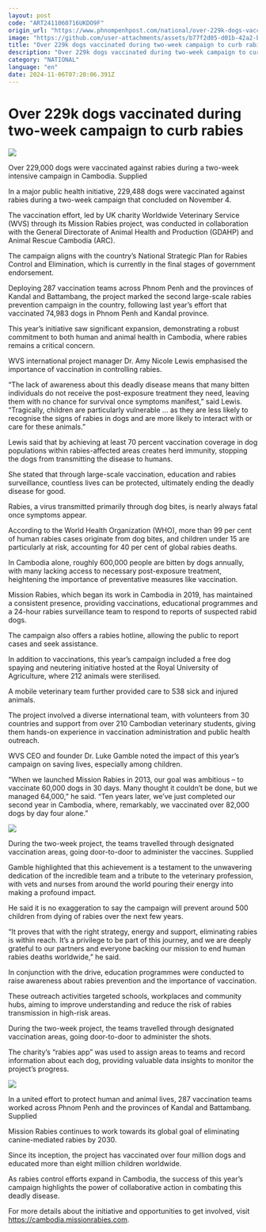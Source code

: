 ```yaml
---
layout: post
code: "ART2411060716UKDO9F"
origin_url: "https://www.phnompenhpost.com/national/over-229k-dogs-vaccinated-during-two-week-campaign-to-curb-rabies"
image: "https://github.com/user-attachments/assets/b77f2d05-d01b-42a2-bbac-ed8755470337"
title: "Over 229k dogs vaccinated during two-week campaign to curb rabies"
description: "​​Over 229k dogs vaccinated during two-week campaign to curb rabies​"
category: "NATIONAL"
language: "en"
date: 2024-11-06T07:20:06.391Z
---
```


# Over 229k dogs vaccinated during two-week campaign to curb rabies

![](https://github.com/user-attachments/assets/105a375b-375a-4d08-8ac8-119a710d1c72)

Over 229,000 dogs were vaccinated against rabies during a two-week intensive campaign in Cambodia. Supplied

In a major public health initiative, 229,488 dogs were vaccinated against rabies during a two-week campaign that concluded on November 4.

The vaccination effort, led by UK charity Worldwide Veterinary Service (WVS) through its Mission Rabies project, was conducted in collaboration with the General Directorate of Animal Health and Production (GDAHP) and Animal Rescue Cambodia (ARC).

The campaign aligns with the country’s National Strategic Plan for Rabies Control and Elimination, which is currently in the final stages of government endorsement.

Deploying 287 vaccination teams across Phnom Penh and the provinces of Kandal and Battambang, the project marked the second large-scale rabies prevention campaign in the country, following last year’s effort that vaccinated 74,983 dogs in Phnom Penh and Kandal province.

This year’s initiative saw significant expansion, demonstrating a robust commitment to both human and animal health in Cambodia, where rabies remains a critical concern.

WVS international project manager Dr. Amy Nicole Lewis emphasised the importance of vaccination in controlling rabies.

“The lack of awareness about this deadly disease means that many bitten individuals do not receive the post-exposure treatment they need, leaving them with no chance for survival once symptoms manifest,” said Lewis. “Tragically, children are particularly vulnerable … as they are less likely to recognise the signs of rabies in dogs and are more likely to interact with or care for these animals.”

Lewis said that by achieving at least 70 percent vaccination coverage in dog populations within rabies-affected areas creates herd immunity, stopping the dogs from transmitting the disease to humans. 

She stated that through large-scale vaccination, education and rabies surveillance, countless lives can be protected, ultimately ending the deadly disease for good.

Rabies, a virus transmitted primarily through dog bites, is nearly always fatal once symptoms appear. 

According to the World Health Organization (WHO), more than 99 per cent of human rabies cases originate from dog bites, and children under 15 are particularly at risk, accounting for 40 per cent of global rabies deaths. 

In Cambodia alone, roughly 600,000 people are bitten by dogs annually, with many lacking access to necessary post-exposure treatment, heightening the importance of preventative measures like vaccination.

Mission Rabies, which began its work in Cambodia in 2019, has maintained a consistent presence, providing vaccinations, educational programmes and a 24-hour rabies surveillance team to respond to reports of suspected rabid dogs. 

The campaign also offers a rabies hotline, allowing the public to report cases and seek assistance.

In addition to vaccinations, this year’s campaign included a free dog spaying and neutering initiative hosted at the Royal University of Agriculture, where 212 animals were sterilised. 

A mobile veterinary team further provided care to 538 sick and injured animals. 

The project involved a diverse international team, with volunteers from 30 countries and support from over 210 Cambodian veterinary students, giving them hands-on experience in vaccination administration and public health outreach.

WVS CEO and founder Dr. Luke Gamble noted the impact of this year’s campaign on saving lives, especially among children.

“When we launched Mission Rabies in 2013, our goal was ambitious – to vaccinate 60,000 dogs in 30 days. Many thought it couldn’t be done, but we managed 64,000,” he said. “Ten years later, we’ve just completed our second year in Cambodia, where, remarkably, we vaccinated over 82,000 dogs by day four alone.”

![](https://github.com/user-attachments/assets/c1aa850f-35dc-49a7-9189-054d5b3ba976)

During the two-week project, the teams travelled through designated vaccination areas, going door-to-door to administer the vaccines. Supplied

Gamble highlighted that this achievement is a testament to the unwavering dedication of the incredible team and a tribute to the veterinary profession, with vets and nurses from around the world pouring their energy into making a profound impact. 

He said it is no exaggeration to say the campaign will prevent around 500 children from dying of rabies over the next few years. 

“It proves that with the right strategy, energy and support, eliminating rabies is within reach. It’s a privilege to be part of this journey, and we are deeply grateful to our partners and everyone backing our mission to end human rabies deaths worldwide,” he said. 

In conjunction with the drive, education programmes were conducted to raise awareness about rabies prevention and the importance of vaccination.

These outreach activities targeted schools, workplaces and community hubs, aiming to improve understanding and reduce the risk of rabies transmission in high-risk areas.

During the two-week project, the teams travelled through designated vaccination areas, going door-to-door to administer the shots.

The charity’s “rabies app” was used to assign areas to teams and record information about each dog, providing valuable data insights to monitor the project’s progress.

![](https://github.com/user-attachments/assets/f5e1dc96-87a4-4b97-8dfe-be73349f7d0d)

In a united effort to protect human and animal lives, 287 vaccination teams worked across Phnom Penh and the provinces of Kandal and Battambang. Supplied

Mission Rabies continues to work towards its global goal of eliminating canine-mediated rabies by 2030.

Since its inception, the project has vaccinated over four million dogs and educated more than eight million children worldwide.

As rabies control efforts expand in Cambodia, the success of this year’s campaign highlights the power of collaborative action in combating this deadly disease.

For more details about the initiative and opportunities to get involved, visit https://cambodia.missionrabies.com.